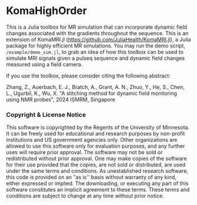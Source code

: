 # KomaHighOrder
This is a Julia toolbox for MR simulation that can incorporate dynamic field changes associated with the gradients throughout the sequence. 
This is an extension of KomaMRI.jl (https://github.com/JuliaHealth/KomaMRI.jl), a Julia package for highly efficient MR simulations.
You may run the demo script, `/example/demo_sim.jl`, to grab an idea of how this toolbox can be used to simulate MRI signals given a pulseq sequence and dynamic field changes measured using a field camera. 

If you use the toolbox, please consider citing the following abstract:

Zhang, Z., Auerbach, E. J., Bratch, A., Grant, A. N., Zhuo, Y., He, S., Chen, L., Ugurbil, K., Wu, X. "A stitching method for dynamic field monitoring using NMR probes", 2024 ISMRM, Singapore


### Copyright & License Notice
This software is copyrighted by the Regents of the University of Minnesota. It can be freely used for educational and research purposes by non-profit institutions and US government agencies only. 
Other organizations are allowed to use this software only for evaluation purposes, and any further uses will require prior approval. The software may not be sold or redistributed without prior approval. 
One may make copies of the software for their use provided that the copies, are not sold or distributed, are used under the same terms and conditions. 
As unestablished research software, this code is provided on an "as is'' basis without warranty of any kind, either expressed or implied. 
The downloading, or executing any part of this software constitutes an implicit agreement to these terms. These terms and conditions are subject to change at any time without prior notice.
